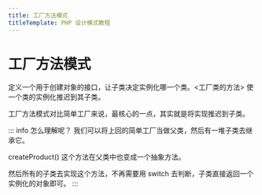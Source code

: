 ```yaml
---
title: 工厂方法模式
titleTemplate: PHP 设计模式教程
---
```


# 工厂方法模式

定义一个用于创建对象的接口，让子类决定实例化哪一个类。<工厂类的方法> 使一个类的实例化推迟到其子类。

工厂方法模式对比简单工厂来说，最核心的一点，其实就是将实现推迟到子类。

::: info 怎么理解呢？
我们可以将上回的简单工厂当做父类，然后有一堆子类去继承它。

createProduct() 这个方法在父类中也变成一个抽象方法。

然后所有的子类去实现这个方法，不再需要用 switch 去判断，子类直接返回一个实例化的对象即可。
:::
